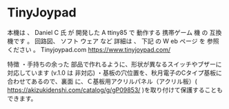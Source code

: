 # TinyJoypad
本機は 、 Daniel C 氏 が 開発した A ttiny85 で 動作する 携帯ゲーム 機 の 互換機です 。
回路図、 ソフト ウェア など 詳細は 、 下記 の W eb ページ を 参照 ください 。
Tinyjoypad.com
https://www.tinyjoypad.com/

特徴
・手持ちの余った 部品で作れるように、形状が異なるスイッチやブザーに対応しています (v.1.0 は 非対応)
・基板の穴位置を、秋月電子のCタイプ基板に合わせてあるので、裏面 に、Ｃ基板用アクリルパネル（アクリル板）( https://akizukidenshi.com/catalog/g/gP09853/ )を取り付けて保護することもできます。
